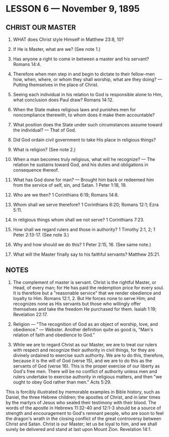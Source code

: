 # LESSON 6 — November 9, 1895

## CHRIST OUR MASTER

1. WHAT does Christ style Himself in Matthew 23:8, 10?

2. If He is Master, what are we? (See note 1.)

3. Has anyone a right to come in between a master and his servant? Romans 14:4.

4. Therefore when men step in and begin to dictate to their fellow-men how, when, where, or whom they shall worship, what are they doing? — Putting themselves in the place of Christ.

5. Seeing each individual in his relation to God is responsible alone to Him, what conclusion does Paul draw? Romans 14:12.

6. When the State makes religious laws and punishes men for noncompliance therewith, to whom does it make them accountable?

7. What position does the State under such circumstances assume toward the individual? — That of God.

8. Did God ordain civil government to take His place in religious things?

9. What is religion? (See note 2.)

10. When a man becomes truly religious, what will he recognize? — The relation he sustains toward God, and his duties and obligations in consequence thereof.

11. What has God done for man? — Brought him back or redeemed him from the service of self, sin, and Satan. 1 Peter 1:18, 19.

12. Who are we then? 1 Corinthians 6:19; Romans 14:8.

13. Whom shall we serve therefore? 1 Corinthians 6:20; Romans 12:1; Ezra 5:11.

14. In religious things whom shall we not serve? 1 Corinthians 7:23.

15. How shall we regard rulers and those in authority? 1 Timothy 2:1, 2; 1 Peter 2:13-17. (See note 3.)

16. Why and how should we do this? 1 Peter 2:15, 16. (See same note.)

17. What will the Master finally say to his faithful servants? Matthew 25:21.

## NOTES

1. The complement of master is servant. Christ is the rightful Master, or Head, of every man; for He has paid the redemption price for every soul. It is therefore but a "reasonable service" that we render obedience and loyalty to Him. Romans 12:1, 2. But He forces none to serve Him; and recognizes none as His servants but those who willingly offer themselves and take the freedom He purchased for them. Isaiah 1:19; Revelation 22:17.

2. Religion — "The recognition of God as an object of worship, love, and obedience." — Webster. Another definition quite as good is, "Man's relation of faith and obedience to God."

3. While we are to regard Christ as our Master, we are to treat our rulers with respect and recognize their authority in civil things, for they are divinely ordained to exercise such authority. We are to do this, therefore, because it is the will of God (verse 15), and we are to do this as the servants of God (verse 16). This is the proper exercise of our liberty as God's free men. There will be no conflict of authority unless men and rulers undertake to exercise authority in religious matters, and then "we ought to obey God rather than men." Acts 5:29.

This is forcibly illustrated by memorable examples in Bible history, such as Daniel, the three Hebrew children; the apostles of Christ, and in later times by the martyrs of Jesus who sealed their testimony with their blood. The words of the apostle in Hebrews 11:32-40 and 12:1-3 should be a source of strength and encouragement to God's remnant people, who are soon to feel the dragon's wrath in the closing conflict of the great controversy between Christ and Satan. Christ is our Master; let us be loyal to him, and we shall surely be delivered and stand at last upon Mount Zion. Revelation 14:1.